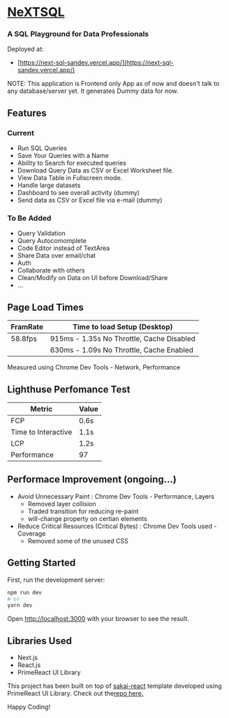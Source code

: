 # [NeXTSQL](https://next-sql-sandev.vercel.app/)

### A SQL Playground for Data Professionals

Deployed at:

-   [https://next-sql-sandev.vercel.app/](https://next-sql-sandev.vercel.app/)

NOTE: This application is Frontend only App as of now and doesn't talk to any database/server yet. It generates Dummy data for now.

## Features

### Current

-   Run SQL Queries
-   Save Your Queries with a Name
-   Ability to Search for executed queries
-   Download Query Data as CSV or Excel Worksheet file.
-   View Data Table in Fullscreen mode.
-   Handle large datasets
-   Dashboard to see overall activity (dummy)
-   Send data as CSV or Excel file via e-mail (dummy)

### To Be Added

-   Query Validation
-   Query Autocomomplete
-   Code Editor instead of TextArea
-   Share Data over email/chat
-   Auth
-   Collaborate with others
-   Clean/Modify on Data on UI before Download/Share
-   ...

## Page Load Times

| FramRate | Time to load Setup (Desktop)              |
| -------- | ----------------------------------------- |
| 58.8fps  | 915ms - 1.35s No Throttle, Cache Disabled |
|          | 630ms - 1.09s No Throttle, Cache Enabled  |

Measured using Chrome Dev Tools - Network, Performance

## Lighthuse Perfomance Test

| Metric              | Value |
| ------------------- | ----- |
| FCP                 | 0.6s  |
| Time to Interactive | 1.1s  |
| LCP                 | 1.2s  |
| Performance         | 97    |

## Performace Improvement (ongoing...)

-   Avoid Unnecessary Paint : Chrome Dev Tools - Performance, Layers
    -   Removed layer collision
    -   Traded transition for reducing re-paint
    -   will-change property on certian elements
-   Reduce Critical Resources (Critical Bytes) : Chrome Dev Tools used - Coverage
    -   Removed some of the unused CSS

## Getting Started

First, run the development server:

```bash
npm run dev
# or
yarn dev
```

Open [http://localhost:3000](http://localhost:3000) with your browser to see the result.

## Libraries Used

-   Next.js
-   React.js
-   PrimeReact UI Library

This project has been built on top of [sakai-react](https://www.primefaces.org/sakai-react/) template developed using PrimeReact UI Library. Check out the[repo here.](https://github.com/primefaces/sakai-react)

Happy Coding!
